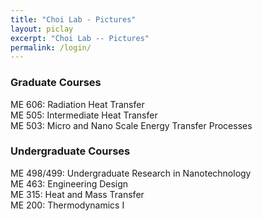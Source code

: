 ```yaml
---
title: "Choi Lab - Pictures"
layout: piclay
excerpt: "Choi Lab -- Pictures"
permalink: /login/
---
```






### Graduate Courses

ME 606: Radiation Heat Transfer <br />
ME 505: Intermediate Heat Transfer <br />
ME 503: Micro and Nano Scale Energy Transfer Processes

### Undergraduate Courses
  
ME 498/499: Undergraduate Research in Nanotechnology <br />
ME 463: Engineering Design <br />
ME 315: Heat and Mass Transfer <br />
ME 200: Thermodynamics I<br />
<br />



